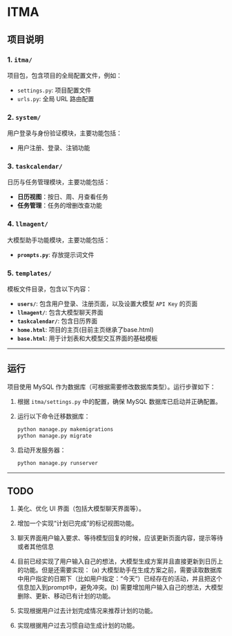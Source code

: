 # ITMA

## 项目说明

### 1. `itma/`
项目包，包含项目的全局配置文件，例如：
- `settings.py`: 项目配置文件
- `urls.py`: 全局 URL 路由配置

### 2. `system/`
用户登录与身份验证模块，主要功能包括：
- 用户注册、登录、注销功能

### 3. `taskcalendar/`
日历与任务管理模块，主要功能包括：
- **日历视图**：按日、周、月查看任务
- **任务管理**：任务的增删改查功能

### 4. `llmagent/`
大模型助手功能模块，主要功能包括：
- **`prompts.py`**: 存放提示词文件

### 5. `templates/`
模板文件目录，包含以下内容：
- **`users/`**: 包含用户登录、注册页面，以及设置大模型 `API Key` 的页面
- **`llmagent/`**: 包含大模型聊天界面
- **`taskcalendar/`**: 包含日历界面
- **`home.html`**: 项目的主页(目前主页继承了base.html)
- **`base.html`**: 用于计划表和大模型交互界面的基础模板

---

## 运行

项目使用 MySQL 作为数据库（可根据需要修改数据库类型）。运行步骤如下：

1. 根据 `itma/settings.py` 中的配置，确保 MySQL 数据库已启动并正确配置。
2. 运行以下命令迁移数据库：

   ```bash
   python manage.py makemigrations
   python manage.py migrate
   ```
3. 启动开发服务器：
   ```bash
   python manage.py runserver
   ```

---

## TODO

1. 美化、优化 UI 界面（包括大模型聊天界面等）。
2. 增加一个实现“计划已完成”的标记视图功能。
3. 聊天界面用户输入要求、等待模型回复的时候，应该更新页面内容，提示等待或者其他信息
4. 目前已经实现了用户输入自己的想法，大模型生成方案并且直接更新到日历上的功能。但是还需要实现：
(a) 大模型助手在生成方案之前，需要读取数据库中用户指定的日期下（比如用户指定：“今天”）已经存在的活动，并且把这个信息加入到prompt中，避免冲突。(b) 需要增加用户输入自己的想法，大模型删除、更新、移动已有计划的功能。

5. 实现根据用户过去计划完成情况来推荐计划的功能。
6. 实现根据用户过去习惯自动生成计划的功能。
